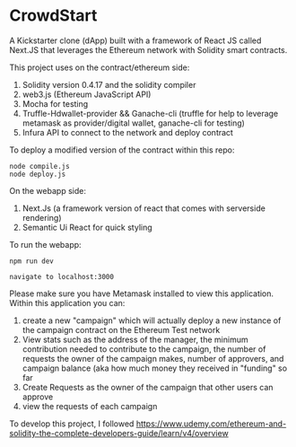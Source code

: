 # CrowdStart
A Kickstarter clone (dApp) built with a framework of React JS called Next.JS that leverages the Ethereum network with Solidity smart contracts.

This project uses on the contract/ethereum side: 

1. Solidity version 0.4.17 and the solidity compiler
2. web3.js (Ethereum JavaScript API)
3. Mocha for testing 
4. Truffle-Hdwallet-provider && Ganache-cli (truffle for help to leverage metamask as provider/digital wallet, ganache-cli for testing)
5. Infura API to connect to the network and deploy contract

To deploy a modified version of the contract within this repo:
```
node compile.js
node deploy.js
```

On the webapp side:
1. Next.Js (a framework version of react that comes with serverside rendering)
2. Semantic Ui React for quick styling 

To run the webapp:
```
npm run dev

navigate to localhost:3000
```
Please make sure you have Metamask installed to view this application. 
Within this application you can: 

1. create a new "campaign" which will actually deploy a new instance of the campaign contract on the Ethereum Test network
2. View stats such as the address of the manager, the minimum contribution needed to contribute to the campaign, the number of requests the owner of the campaign makes, number of approvers, and campaign balance (aka how much money they received in "funding" so far
3. Create Requests as the owner of the campaign that other users can approve
4. view the requests of each campaign

To develop this project, I followed https://www.udemy.com/ethereum-and-solidity-the-complete-developers-guide/learn/v4/overview




